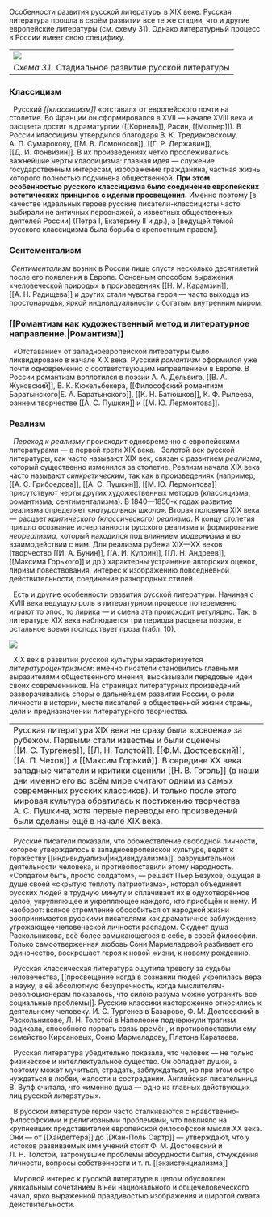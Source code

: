 Особенности развития русской литературы в ХIХ веке. Русская литература прошла в своём развитии все те же стадии, что и другие европейские литературы (см. схему 31). Однако литературный процесс в России имеет свою специфику.

|   |
|---|
|[![](http://profil.adu.by/pluginfile.php/3485/mod_book/chapter/9157/%D0%A1%D1%85%D0%B5%D0%BC%D0%B0%2031.png)](http://profil.adu.by/pluginfile.php/3485/mod_book/chapter/9157/%D0%A1%D1%85%D0%B5%D0%BC%D0%B0%2031.png?time=1599442607075)|
|_Схема 31_. Стадиальное развитие русской литературы|
### Классицизм

  Русский _[[классицизм]]_ «отставал» от европейского почти на столетие. Во Франции он сформировался в XVII — начале XVIII века и расцвета достиг в драматургии ([[Корнель]], Расин, [[Мольер]]). В России классицизм утвердился благодаря В. К. Тредиаковскому, А. П. Сумарокову, [[М. В. Ломоносов]], [[Г. Р. Державин]], [[Д. И. Фонвизин]]. В их произведениях чётко прослеживались важнейшие черты классицизма: главная идея — служение государственным интересам, изображение гражданина, частная жизнь которого полностью подчинена общественной. **При этом особенностью русского классицизма было соединение европейских эстетических принципов с идеями просвещения.** Именно поэтому [в качестве идеальных героев русские писатели-классицисты часто выбирали не античных персонажей, а известных общественных деятелей России] (Петра I, Екатерину II и др.), а [ведущей темой русского классицизма была борьба с крепостным правом].

### Сентементализм

 _Сентиментализм_ возник в России лишь спустя несколько десятилетий после его появления в Европе. Основным способом выражения «человеческой природы» в произведениях [[Н. М. Карамзин]], [[А. Н. Радищева]] и других стали чувства героя — часто выходца из простонародья, яркой индивидуальности с богатым внутренним миром.

### [[Романтизм как художественный метод и литературное направление.|Романтизм]]

  «Отставание» от западноевропейской литературы было ликвидировано в начале XIX века. Русский _романтизм_ оформился уже почти одновременно с соответствующим направлением в Европе. В России романтизм воплотился в поэзии А. А. Дельвига, [[В. А. Жуковский]], В. К. Кюхельбекера, [[Философский романтизм Баратынского|Е. А. Баратынского]], [[К. Н. Батюшков]], К. Ф. Рылеева, раннем творчестве [[А. С. Пушкин]] и [[М. Ю. Лермонтова]]. 
  
### Реализм

  _Переход к реализму_ происходит одновременно с европейскими литературами — в первой трети ХIХ века.
  Золотой  век русской литературы, как часто называют ХIХ век, связан с развитием _реализма_, который существенно изменился за столетие. Реализм начала ХIХ века часто называют _синкретическим_, так как в произведениях (например, [[А. С. Грибоедова]], [[А. С. Пушкин]], [[М. Ю. Лермонтова]] присутствуют черты других художественных методов (классицизма, романтизма, сентиментализма). В 1840—1850-х годах развитие реализма определяет «_натуральная школа_». Вторая половина ХIХ века — расцвет _критического (классического) реализма_. К концу столетия пришло осознание исчерпанности русского реализма и формирование _неореализма_, который находился под влиянием модернизма и во взаимодействии с ним. Для реализма рубежа ХIХ—ХХ веков (творчество [[И. А. Бунин]], [[А. И. Куприн]], [[Л. Н. Андреев]], [[Максима Горького]] и др.) характерны устранение авторских оценок, лиризм повествования, интерес к изображению повседневной действительности, соединение разнородных стилей.

  Есть и другие особенности развития русской литературы. Начиная с ХVIII века ведущую роль в литературном процессе попеременно играют то эпос, то лирика — и смена эта происходит регулярно. Так, в литературе ХIХ века наблюдается три периода расцвета поэзии, в остальное время господствует проза (табл. 10).

[![](http://profil.adu.by/pluginfile.php/3485/mod_book/chapter/9157/%D0%A2%D0%B0%D0%B1%D0%BB%D0%B8%D1%86%D0%B0%2010.png)](http://profil.adu.by/pluginfile.php/3485/mod_book/chapter/9157/%D0%A2%D0%B0%D0%B1%D0%BB%D0%B8%D1%86%D0%B0%2010.png?time=1599442964276)

  ХIХ век в развитии русской культуры характеризуется _литературоцентризмом_: именно писатели становились главными выразителями общественного мнения, высказывали передовые идеи своих современников. На страницах литературных произведений разворачивались споры о дальнейшем развитии России, о роли личности в истории, месте писателей в общественной жизни страны, цели и предназначении литературного творчества.

|                                                                                                                                                                                                                                                                                                                                                                                                                                                                                                                                               |
| --------------------------------------------------------------------------------------------------------------------------------------------------------------------------------------------------------------------------------------------------------------------------------------------------------------------------------------------------------------------------------------------------------------------------------------------------------------------------------------------------------------------------------------------- |
| Русская литература ХIХ века не сразу была «освоена» за рубежом. Первыми стали известны и были оценены [[И. С. Тургенев]], [[Л. Н. Толстой]], [[Ф.М. Достоевский]], [[А. П. Чехов]] и [[Максим Горький]]. В середине ХХ века западные читатели и критики оценили [[Н. В. Гоголь]] (в наши дни именно его во всём мире считают одним из самых современных русских классиков). И только после этого мировая культура обратилась к постижению творчества А. С. Пушкина, хотя первые переводы его произведений были сделаны ещё в начале ХIХ века. |

  Русские писатели показали, что обожествление свободной личности, которое утверждалось в западноевропейской культуре, ведёт к торжеству [[индивидуализм|индивидуализма]], разрушительной деятельности человека, и противопоставили этому народность. «Солдатом быть, просто солдатом», — решает Пьер Безухов, ощущая в душе своей «скрытую теплоту патриотизма», которая объединяет русских людей в трудную минуту и сплачивает их в одухотворённое целое, укрупняющее и укрепляющее каждого, кто приобщён к нему. И наоборот: всякое стремление обособиться от народной жизни воспринимается русскими писателями как драматичное заблуждение, угрожающее человеческой личности распадом. Скудеет душа Раскольникова, всё более замыкающегося в себе, в своей философии. Только самоотверженная любовь Сони Мармеладовой разбивает его одиночество, воскрешает героя к новой жизни, к новому рождению.

  Русская классическая литература ощутила тревогу за судьбы человечества, [[просвещение|когда в сознании людей укрепилась вера в науку, в её абсолютную безупречность, когда мыслителям-революционерам показалось, что силою разума можно устранить все социальные проблемы]]. Русские классики настороженно относились к деятельному человеку. И. С. Тургенев в Базарове, Ф. М. Достоевский в Раскольникове, Л. Н. Толстой в Наполеоне подчеркнули трагизм радикала, способного порвать связь времён, и противопоставили ему семейство Кирсановых, Соню Мармеладову, Платона Каратаева.

  Русская литература убедительно показала, что человек — не только физическое и интеллектуальное существо. Он обладает душой, а поэтому может мучиться, страдать, заблуждаться, но при этом остро нуждаться в любви, жалости и сострадании. Английская писательница В. Вулф считала, что «именно душа — одно из главных действующих лиц русской литературы».

  В русской литературе герои часто сталкиваются с нравственно-философскими и религиозными проблемами, что повлияло на крупнейших представителей европейской философской мысли ХХ века. Они — от [[Хайдеггера]] до [[Жан-Поль Сартр]] — утверждают, что у истоков развиваемых ими учений стоят Ф. М. Достоевский и Л. Н. Толстой, затронувшие проблемы абсурдности бытия, отчуждения личности, вопросы собственности и т. п. [[экзистенциализма]]

  Мировой интерес к русской литературе в целом обусловлен уникальным сочетанием в ней национального и общечеловеческого начал, ярко выраженной правдивостью изображения и широтой охвата действительности.
